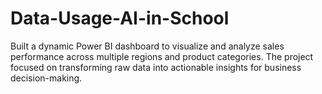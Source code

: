 # Data-Usage-AI-in-School
Built a dynamic Power BI dashboard to visualize and analyze sales performance across multiple regions and product categories. The project focused on transforming raw data into actionable insights for business decision-making.
